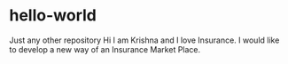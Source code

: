 # hello-world
Just any other repository
Hi I am Krishna and I love Insurance. 
I would like to develop a new way of an Insurance Market Place.

